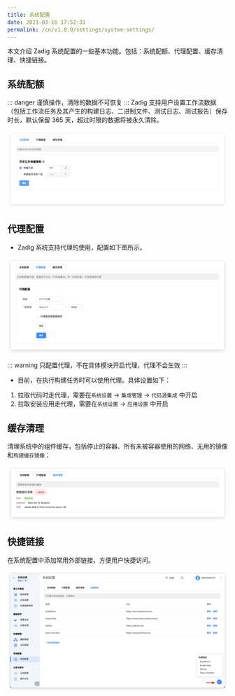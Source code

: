 ```yaml
---
title: 系统配置
date: 2021-03-16 17:52:31
permalink: /cn/v1.8.0/settings/system-settings/
---
```


本文介绍 Zadig 系统配置的一些基本功能。包括：系统配额、代理配置、缓存清理、快捷链接。

## 系统配额

::: danger
谨慎操作，清除的数据不可恢复
:::
Zadig 支持用户设置工作流数据（包括工作流任务及其产生的构建日志、二进制文件、测试日志、测试报告）保存时长，默认保留 365 天，超过时限的数据将被永久清除。

![system_config_time](./_images/system_config_time.png)

## 代理配置

- Zadig 系统支持代理的使用，配置如下图所示。

![system_proxy](./_images/system_proxy.png)

::: warning
只配置代理，不在具体模块开启代理，代理不会生效
:::

- 目前，在执行构建任务时可以使用代理。具体设置如下：
1. 拉取代码时走代理，需要在`系统设置` -> `集成管理` -> `代码源集成` 中开启
2. 拉取安装应用走代理，需要在`系统设置` -> `应用设置` 中开启

## 缓存清理
清理系统中的组件缓存，包括停止的容器、所有未被容器使用的网络、无用的镜像和`构建缓存镜像`：

![cache_clean](./_images/cache_clean.png)

## 快捷链接
在系统配置中添加常用外部链接，方便用户快捷访问。

![cache_clean](./_images/system_quick_link_setting.png)

